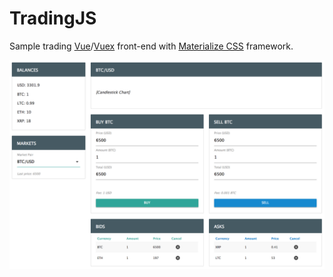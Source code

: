 # TradingJS
Sample trading [Vue](https://vuejs.org/)/[Vuex](https://vuex.vuejs.org/) front-end with [Materialize CSS](https://materializecss.com/) framework.

![preview](https://github.com/kpeo/tradingjs/raw/master/preview.png)
